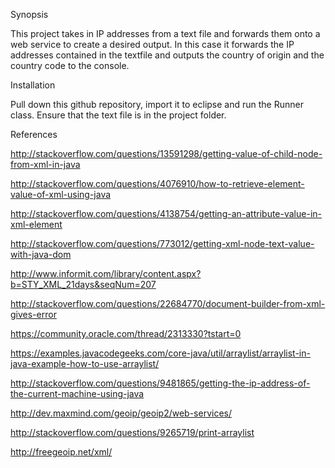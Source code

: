 Synopsis

This project takes in IP addresses from a text file and forwards them onto a web service to create a desired output. In this case it forwards the IP addresses contained in the textfile and outputs the country of origin and the country code to the console.

Installation

Pull down this github repository, import it to eclipse and run the Runner class. Ensure that the text file is in the project folder.

References

http://stackoverflow.com/questions/13591298/getting-value-of-child-node-from-xml-in-java

http://stackoverflow.com/questions/4076910/how-to-retrieve-element-value-of-xml-using-java

http://stackoverflow.com/questions/4138754/getting-an-attribute-value-in-xml-element

http://stackoverflow.com/questions/773012/getting-xml-node-text-value-with-java-dom

http://www.informit.com/library/content.aspx?b=STY_XML_21days&seqNum=207

http://stackoverflow.com/questions/22684770/document-builder-from-xml-gives-error

https://community.oracle.com/thread/2313330?tstart=0

https://examples.javacodegeeks.com/core-java/util/arraylist/arraylist-in-java-example-how-to-use-arraylist/

http://stackoverflow.com/questions/9481865/getting-the-ip-address-of-the-current-machine-using-java

http://dev.maxmind.com/geoip/geoip2/web-services/

http://stackoverflow.com/questions/9265719/print-arraylist

http://freegeoip.net/xml/